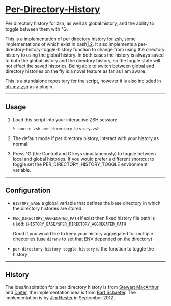 [Per-Directory-History][6]
=========================

Per directory history for zsh, as well as global history, and the
ability to toggle between them with ^G.

This is a implementation of per directory history for zsh, some 
implementations of which exist in bash[1][],[2][].  It also implements 
a per-directory-history-toggle-history function to change from using the 
directory history to using the global history.  In both cases the history is 
always saved to both the global history and the directory history, so the 
toggle state will not effect the saved histories.  Being able to switch 
between global and directory histories on the fly is a novel feature as far 
as I am aware.

This is a standalone repository for the script, however it is also included in
[oh-my-zsh][4] as a plugin.

----------------------------------------------------------------------------
Usage
----------------------------------------------------------------------------

1.  Load this script into your interactive ZSH session:

        % source zsh-per-directory-history.zsh

2.  The default mode if per directory history, interact with your history as normal.

3.  Press ^G (the Control and G keys simultaneously) to toggle between local
    and global histories.  If you would prefer a different shortcut to toggle
    set the PER_DIRECTORY_HISTORY_TOGGLE environment variable.

-------------------------------------------------------------------------------
Configuration
-------------------------------------------------------------------------------

* `HISTORY_BASE` a global variable that defines the base directory in which the 
  directory histories are stored
* `PER_DIRECTORY_AGGREGATED_PATH` if exist then fixed history file path is used:
  `$HISTORY_BASE/$PER_DIRECTORY_AGGREGATED_PATH`
  
  Good if you would like to keep your history aggregated for multiple directories
  (use `direnv` to set that ENV depended on the directory)
* `per-directory-history-toggle-history` is the function to toggle the history

-------------------------------------------------------------------------------
History
-------------------------------------------------------------------------------

The idea/inspiration for a per directory history is from [Stewart MacArthur][1] 
and [Dieter][2], the implementation idea is from [Bart Schaefer][3].  The 
implementation is by [Jim Hester][5] in September 2012.

[1]: http://www.compbiome.com/2010/07/bash-per-directory-bash-history.html
[2]: http://dieter.plaetinck.be/per_directory_bash
[3]: http://www.zsh.org/mla/users/1997/msg00226.html
[4]: https://github.com/robbyrussell/oh-my-zsh
[5]: http://jimhester.com
[6]: http://github.com/jimhester/per-directory-history

